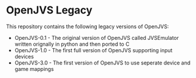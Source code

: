 # OpenJVS Legacy

This repository contains the following legacy versions of OpenJVS:

- OpenJVS-0.1 - The original version of OpenJVS called JVSEmulator written orignally in python and then ported to C
- OpenJVS-1.0 - The first full version of OpenJVS supporting input devices
- OpenJVS-3.0 - The first version of OpenJVS to use seperate device and game mappings
